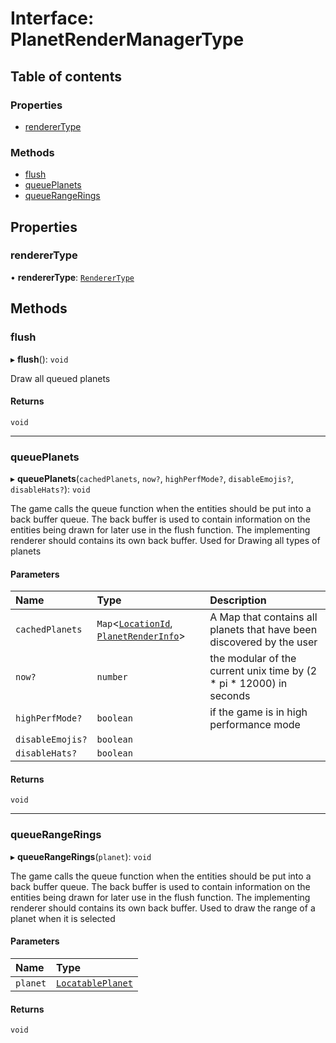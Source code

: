 # Interface: PlanetRenderManagerType

## Table of contents

### Properties

- [rendererType](PlanetRenderManagerType.md#renderertype)

### Methods

- [flush](PlanetRenderManagerType.md#flush)
- [queuePlanets](PlanetRenderManagerType.md#queueplanets)
- [queueRangeRings](PlanetRenderManagerType.md#queuerangerings)

## Properties

### rendererType

• **rendererType**: [`RendererType`](../README.md#renderertype-1)

## Methods

### flush

▸ **flush**(): `void`

Draw all queued planets

#### Returns

`void`

___

### queuePlanets

▸ **queuePlanets**(`cachedPlanets`, `now?`, `highPerfMode?`, `disableEmojis?`, `disableHats?`): `void`

The game calls the queue function when the entities should be put into a back buffer queue.
The back buffer is used to contain information on the entities being drawn for later use in the flush function.
The implementing renderer should contains its own back buffer.
Used for Drawing all types of planets

#### Parameters

| Name | Type | Description |
| :------ | :------ | :------ |
| `cachedPlanets` | `Map`<[`LocationId`](../README.md#locationid), [`PlanetRenderInfo`](PlanetRenderInfo.md)\> | A Map that contains all planets that have been discovered by the user |
| `now?` | `number` | the modular of the current unix time by (2 * pi  * 12000) in seconds |
| `highPerfMode?` | `boolean` | if the game is in high performance mode |
| `disableEmojis?` | `boolean` |  |
| `disableHats?` | `boolean` |  |

#### Returns

`void`

___

### queueRangeRings

▸ **queueRangeRings**(`planet`): `void`

The game calls the queue function when the entities should be put into a back buffer queue.
The back buffer is used to contain information on the entities being drawn for later use in the flush function.
The implementing renderer should contains its own back buffer.
Used to draw the range of a planet when it is selected

#### Parameters

| Name | Type |
| :------ | :------ |
| `planet` | [`LocatablePlanet`](../README.md#locatableplanet) |

#### Returns

`void`
